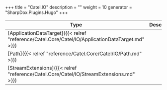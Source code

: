 

+++
title = "Catel.IO" 
description = ""
weight = 10
generator = "SharpDox.Plugins.Hugo"
+++

Type|Description
---|---
[ApplicationDataTarget]({{< relref "reference/Catel.Core/Catel/IO/ApplicationDataTarget.md" >}})| 
[Path]({{< relref "reference/Catel.Core/Catel/IO/Path.md" >}})| 
[StreamExtensions]({{< relref "reference/Catel.Core/Catel/IO/StreamExtensions.md" >}})| 

